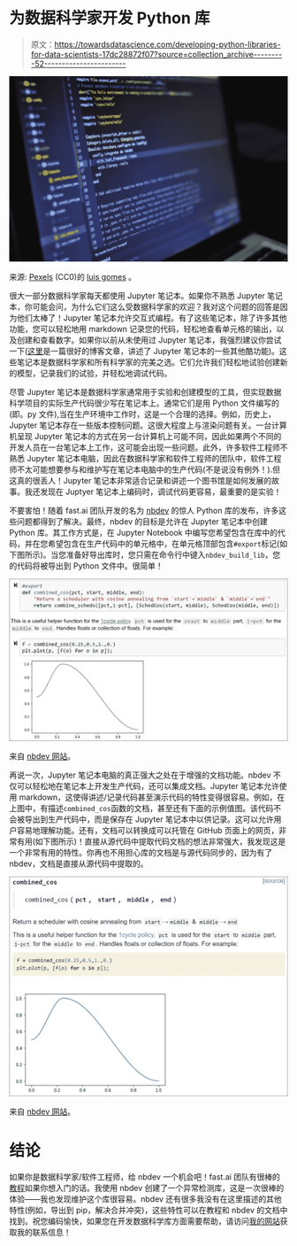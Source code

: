 # 为数据科学家开发 Python 库

> 原文：<https://towardsdatascience.com/developing-python-libraries-for-data-scientists-17dc28872f07?source=collection_archive---------52----------------------->

![](img/b364885bc4fe9bed364eff6e93384189.png)

来源: [Pexels](https://www.pexels.com/photo/blur-close-up-code-computer-546819/) (CC0)的 [luis gomes](https://www.pexels.com/@luis-gomes-166706) 。

很大一部分数据科学家每天都使用 Jupyter 笔记本。如果你不熟悉 Jupyter 笔记本，你可能会问，为什么它们这么受数据科学家的欢迎？我对这个问题的回答是因为他们太棒了！Jupyter 笔记本允许交互式编程。有了这些笔记本，除了许多其他功能，您可以轻松地用 markdown 记录您的代码，轻松地查看单元格的输出，以及创建和查看数字。如果你以前从未使用过 Jupyter 笔记本，我强烈建议你尝试一下([这里](/bringing-the-best-out-of-jupyter-notebooks-for-data-science-f0871519ca29)是一篇很好的博客文章，讲述了 Jupyter 笔记本的一些其他酷功能)。这些笔记本是数据科学家和所有科学家的完美之选。它们允许我们轻松地试验创建新的模型，记录我们的试验，并轻松地调试代码。

尽管 Jupyter 笔记本是数据科学家通常用于实验和创建模型的工具，但实现数据科学项目的实际生产代码很少写在笔记本上。通常它们是用 Python 文件编写的(即。py 文件),当在生产环境中工作时，这是一个合理的选择。例如，历史上，Jupyter 笔记本存在一些版本控制问题。这很大程度上与渲染问题有关。一台计算机呈现 Jupyter 笔记本的方式在另一台计算机上可能不同，因此如果两个不同的开发人员在一台笔记本上工作，这可能会出现一些问题。此外，许多软件工程师不熟悉 Jupyter 笔记本电脑，因此在数据科学家和软件工程师的团队中，软件工程师不太可能想要参与和维护写在笔记本电脑中的生产代码(不是说没有例外！).但这真的很丢人！Jupyter 笔记本非常适合记录和讲述一个图书馆是如何发展的故事。我还发现在 Juptyer 笔记本上编码时，调试代码更容易，最重要的是实验！

不要害怕！随着 fast.ai 团队开发的名为 [nbdev](http://nbdev.fast.ai/) 的惊人 Python 库的发布，许多这些问题都得到了解决。最终，nbdev 的目标是允许在 Jupyter 笔记本中创建 Python 库。其工作方式是，在 Jupyter Notebook 中编写您希望包含在库中的代码，并在您希望包含在生产代码中的单元格中，在单元格顶部包含`#export`标记(如下图所示)。当您准备好导出库时，您只需在命令行中键入`nbdev_build_lib`，您的代码将被导出到 Python 文件中。很简单！

![](img/136b0e0731e4ccb7b6c9eb3de2eb51c0.png)

来自 [nbdev 网站](http://nbdev.fast.ai/)。

再说一次，Jupyter 笔记本电脑的真正强大之处在于增强的文档功能。nbdev 不仅可以轻松地在笔记本上开发生产代码，还可以集成文档。Jupyter 笔记本允许使用 markdown，这使得讲述/记录代码甚至演示代码的特性变得很容易。例如，在上图中，有描述`combined_cos`函数的文档，甚至还有下面的示例值图。该代码不会被导出到生产代码中，而是保存在 Jupyter 笔记本中以供记录。这可以允许用户容易地理解功能。还有，文档可以转换成可以托管在 GitHub 页面上的网页，非常有用(如下图所示)！直接从源代码中提取代码文档的想法非常强大，我发现这是一个非常有用的特性。你再也不用担心库的文档是与源代码同步的，因为有了 nbdev，文档是直接从源代码中提取的。

![](img/5f07498678fa831c576be7bd3ce1b61a.png)

来自 [nbdev 网站](http://nbdev.fast.ai/)。

# 结论

如果你是数据科学家/软件工程师，给 nbdev 一个机会吧！fast.ai 团队有很棒的[教程](http://nbdev.fast.ai/tutorial/)如果你想入门的话。我使用 nbdev 创建了一个异常检测库，这是一次很棒的体验——我也发现维护这个库很容易。nbdev 还有很多我没有在这里描述的其他特性(例如，导出到 pip，解决合并冲突)，这些特性可以在教程和 nbdev 的文档中找到。祝您编码愉快，如果您在开发数据科学库方面需要帮助，请访问[我的网站](https://zachmonge.github.io/)获取我的联系信息！